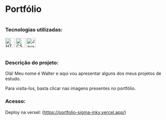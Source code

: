 # Portfólio

#

### Tecnologias utilizadas:

<div>
    <img align="center" alt="HTML" height="30" src="https://cdn.jsdelivr.net/gh/devicons/devicon/icons/html5/html5-original.svg">
    <img align="center" alt="CSS" height="30" src="https://cdn.jsdelivr.net/gh/devicons/devicon/icons/css3/css3-original.svg">
    <img align="center" alt="JavaScript" height="30" src="https://cdn.jsdelivr.net/gh/devicons/devicon/icons/javascript/javascript-original.svg" >
</div>

#

### Descrição do projeto:

<p> Olá! Meu nome é Walter e aqui vou apresentar alguns dos meus projetos de estudo.</p>
<p> Para visita-los, basta clicar nas imagens presentes no portfólio.</p>

### Acesso:

Deploy na versel: (https://portfolio-sigma-inky.vercel.app/)
